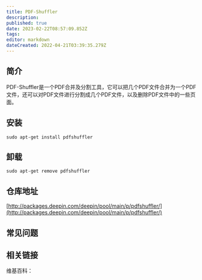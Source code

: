 ```yaml
---
title: PDF-Shuffler
description: 
published: true
date: 2023-02-22T08:57:09.852Z
tags: 
editor: markdown
dateCreated: 2022-04-21T03:39:35.279Z
---
```


## 简介

PDF-Shuffler是一个PDF合并及分割工具，它可以把几个PDF文件合并为一个PDF文件，还可以对PDF文件进行分割成几个PDF文件，以及删除PDF文件中的一些页面。

## 安装

`sudo apt-get install pdfshuffler`

## 卸载

`sudo apt-get remove pdfshuffler`

## 仓库地址

[http://packages.deepin.com/deepin/pool/main/p/pdfshuffler/](http://packages.deepin.com/deepin/pool/main/p/pdfshuffler/)

## 常见问题

## 相关链接

维基百科：
